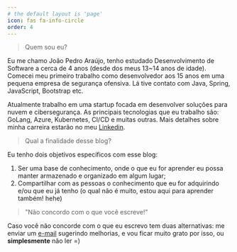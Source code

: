 ```yaml
---
# the default layout is 'page'
icon: fas fa-info-circle
order: 4
---
```


> Quem sou eu?

Eu me chamo João Pedro Araújo, tenho estudado Desenvolvimento de Software a cerca de 4 anos (desde dos meus 13~14 anos de idade).
Comecei meu primeiro trabalho como desenvolvedor aos 15 anos em uma pequena empresa de segurança ofensiva. Lá tive contato com Java, Spring, JavaScript, Bootstrap etc.

Atualmente trabalho em uma startup focada em desenvolver soluções para nuvem e cibersegurança. As principais tecnologias que eu trabalho são: GoLang, Azure, Kubernetes, CI/CD e muitas outras.
Mais detalhes sobre minha carreira estarão no meu [Linkedin](https://www.linkedin.com/in/sant0x00/).

> Qual a finalidade desse blog?

Eu tenho dois objetivos específicos com esse blog:

1. Ser uma base de conhecimento, onde o que eu for aprender eu possa manter armazenado e organizado em algum lugar;
2. Compartilhar com as pessoas o conhecimento que eu for adquirindo e/ou que eu já tenho (o qual não é muito, estou aqui para aprender também! hehe)

> "Não concordo com o que você escreve!"

Caso você não concorde com o que eu escrevo tem duas alternativas: me enviar um [e-mail]() sugerindo melhorias, e vou ficar muito grato por isso, ou **simplesmente** não ler =) 
